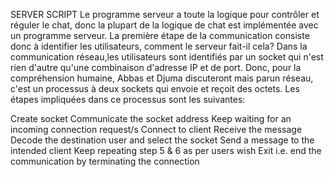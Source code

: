 SERVER SCRIPT
Le programme serveur a toute la logique pour contrôler et réguler le chat,
donc la plupart de la logique de chat est implémentée avec un programme serveur.
La première étape de la communication consiste donc à identifier les utilisateurs,
comment le serveur fait-il cela?
Dans la communication réseau,les utilisateurs sont identifiés par un socket qui n'est rien d'autre qu'une combinaison d'adresse IP
et  de port.
Donc, pour la compréhension humaine, Abbas et Djuma discuteront mais parun réseau,
c'est un processus à deux sockets qui envoie et reçoit des octets.
Les étapes impliquées dans ce processus sont les suivantes:

Create socket
Communicate the socket address
Keep waiting for an incoming connection request/s
Connect to client
Receive the message
Decode the destination user and select the socket
Send a message to the intended client
Keep repeating step 5 & 6 as per users wish
Exit i.e. end the communication by terminating the connection
